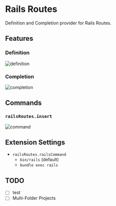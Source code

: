 # Rails Routes

Definition and Completion provider for Rails Routes.

## Features

### Definition

![definition](https://i.gyazo.com/db58cc98b47d4923b35e16eb52a3987f.gif)

### Completion

![completion](https://i.gyazo.com/2478adce19549f877fcb7389bd7a1f9f.gif)

## Commands

### `railsRoutes.insert`

![command](https://i.gyazo.com/af14a88903617584785566cce1b39ba1.gif)

## Extension Settings

- `railsRoutes.railsCommand`
  - `bin/rails` (default)
  - `bundle exec rails`

## TODO

- [ ] test
- [ ] Multi-Folder Projects
